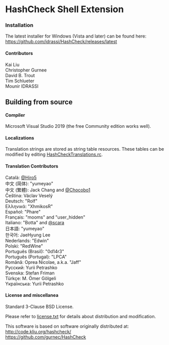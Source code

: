 # HashCheck Shell Extension #

### Installation ###

The latest installer for Windows (Vista and later) can be found here:  
<https://github.com/idrassi/HashCheck/releases/latest>

#### Contributors ####

Kai Liu  
Christopher Gurnee  
David B. Trout  
Tim Schlueter  
Mounir IDRASSI


## Building from source ##

#### Compiler ####

Microsoft Visual Studio 2019 (the free Community edition works well).

#### Localizations ####

Translation strings are stored as string table resources. These tables can be modified by editing [HashCheckTranslations.rc](HashCheckTranslations.rc).

#### Translation Contributors ####

Català: [@Hiro5](https://github.com/Hiro5)  
中文 (简体): "yumeyao"  
中文 (繁體): Jack Chang and [@Chocobo1](https://github.com/Chocobo1)  
Čeština: Václav Veselý  
Deutsch: "Rolf"  
Ελληνικά: "XhmikosR"  
Español: "Phare"  
Français: "mooms" and "user_hidden"  
Italiano: "Botta" and [@scara](https://github.com/scara)  
日本語: "yumeyao"  
한국어: JaeHyung Lee  
Nederlands: "Edwin"  
Polski: "RedWine"  
Português (Brasil): "0d14r3"  
Português (Portugal): "LPCA"  
Română: Oprea Nicolae, a.k.a. "Jaff"  
Pусский: Yurii Petrashko  
Svenska: Stefan Friman  
Türkçe: M. Ömer Gölgeli  
Yкраїнська: Yurii Petrashko

#### License and miscellanea ####

Standard 3-Clause BSD License.

Please refer to [license.txt](license.txt) for details about distribution and modification.

This software is based on software originally distributed at:  
<http://code.kliu.org/hashcheck/>  
<https://github.com/gurnec/HashCheck>

